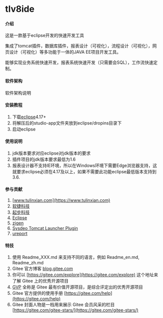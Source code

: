 # tlv8ide

#### 介绍
这是一款基于eclipse开发的快速开发工具

集成了tomcat插件，数据库插件，报表设计（可视化），流程设计（可视化），网页设计（可视化）等多功能于一体的JAVA EE项目开发工具。

能够实现业务系统快速开发，报表系统快速开发（只需要会SQL），工作流快速定制。

#### 软件架构
软件架构说明


#### 安装教程

1.  下载[eclipse](http://download.eclipse.org/eclipse/downloads/)4.17+
2.  将解压后的studio-app文件夹放到eclipse/dropins目录下
3.  启动eclipse

#### 使用说明

1.  jdk版本要求对应eclipse对jdk版本的要求
2.  插件项目的jdk版本要求最低为1.6
3.  报表设计器不支持IE环境，所以在Windows环境下需要Edge浏览器支持，这就要求eclipse必须在4.17及以上，如果不需要此功能eclipse最低版本支持到3.6.

#### 参与贡献

1.  [www.tulinxian.com](https://www.tulinxian.com)
2.  [软捷科技](https://www.yunagile.com/)
3.  [起步科技](https://www.justep.com/)
4.  [Eclipse](https://www.eclipse.org/)
5.  [zigen](http://www.ne.jp/asahi/zigen/home/plugin/dbviewer/about_en.html)
6.  [Sysdeo Tomcat Launcher Plugin](http://www.eclipsetotale.com/tomcatPlugin.html)
7.  [ureport](https://gitee.com/youseries/ureport)


#### 特技

1.  使用 Readme\_XXX.md 来支持不同的语言，例如 Readme\_en.md, Readme\_zh.md
2.  Gitee 官方博客 [blog.gitee.com](https://blog.gitee.com)
3.  你可以 [https://gitee.com/explore](https://gitee.com/explore) 这个地址来了解 Gitee 上的优秀开源项目
4.  [GVP](https://gitee.com/gvp) 全称是 Gitee 最有价值开源项目，是综合评定出的优秀开源项目
5.  Gitee 官方提供的使用手册 [https://gitee.com/help](https://gitee.com/help)
6.  Gitee 封面人物是一档用来展示 Gitee 会员风采的栏目 [https://gitee.com/gitee-stars/](https://gitee.com/gitee-stars/)
